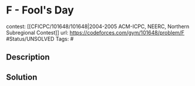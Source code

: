 # F - Fool's Day

contest: [[CFICPC/101648/101648|2004-2005 ACM-ICPC, NEERC, Northern Subregional Contest]]
url: https://codeforces.com/gym/101648/problem/F
#Status/UNSOLVED
Tags: #

## Description

## Solution

